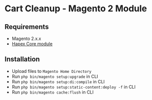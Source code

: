 # Cart Cleanup - Magento 2 Module

## Requirements

*   Magento 2.x.x
*   [Hapex Core module](https://gitlab.com/deggial/magento2-core)

## Installation

*   Upload files to `Magento Home Directory`
*   Run `php bin/magento setup:upgrade` in CLI
*   Run `php bin/magento setup:di:compile` in CLI
*   Run `php bin/magento setup:static-content:deploy -f` in CLI
*   Run `php bin/magento cache:flush` in CLI
